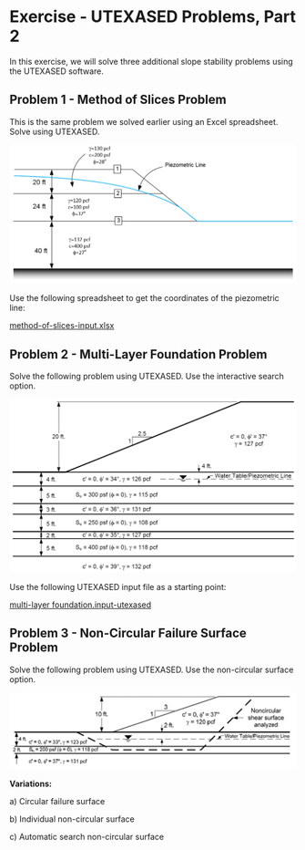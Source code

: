 # Exercise - UTEXASED Problems, Part 2

In this exercise, we will solve three additional slope stability problems using the UTEXASED software.

## Problem 1 - Method of Slices Problem

This is the same problem we solved earlier using an Excel spreadsheet. Solve using UTEXASED.

![part2a_fig.png](part2a_fig.png)

Use the following spreadsheet to get the coordinates of the piezometric line:

[method-of-slices-input.xlsx](method-of-slices-input.xlsx)

## Problem 2 - Multi-Layer Foundation Problem

Solve the following problem using UTEXASED. Use the interactive search option.

![part2b_fig.png](part2b_fig.png)

Use the following UTEXASED input file as a starting point:

[multi-layer foundation.input-utexased](multi-layer%20foundation.input-utexased)

## Problem 3 - Non-Circular Failure Surface Problem

Solve the following problem using UTEXASED. Use the non-circular surface option.

![part2c_fig.png](part2c_fig.png)

**Variations:**

a) Circular failure surface

b) Individual non-circular surface

c) Automatic search non-circular surface